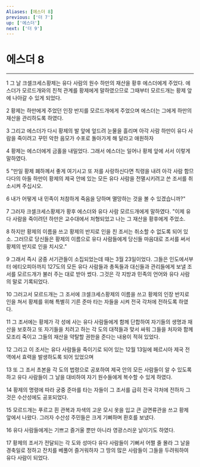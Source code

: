```yaml
---
Aliases: [에스더 8]
previous: ['더 7']
up: ['에스더']
next: ['더 9']
---
```

# 에스더 8

***


1 그 날 크셀크세스황제는 유다 사람의 원수 하만의 재산을 황후 에스더에게 주었다. 에스더가 모르드개와의 친척 관계를 황제에게 말하였으므로 그때부터 모르드개는 황제 앞에 나아갈 수 있게 되었다. 

2 황제는 하만에게 주었던 인장 반지를 모르드개에게 주었으며 에스더는 그에게 하만의 재산을 관리하도록 하였다. 

3 그리고 에스더가 다시 황제의 발 앞에 엎드려 눈물을 흘리며 아각 사람 하만이 유다 사람을 죽이려고 꾸민 악한 음모가 수포로 돌아가게 해 달라고 애원하자 

4 황제는 에스더에게 금홀을 내밀었다. 그래서 에스더는 일어나 황제 앞에 서서 이렇게 말하였다. 

5 "만일 황제 폐하께서 좋게 여기시고 또 저를 사랑하신다면 칙령을 내려 아각 사람 함므다다의 아들 하만이 황제의 제국 안에 있는 모든 유다 사람을 전멸시키려고 쓴 조서를 취소시켜 주십시오. 

6 내가 어떻게 내 민족이 처참하게 죽음을 당하며 멸망하는 것을 볼 수 있겠습니까?" 

7 그러자 크셀크세스황제가 황후 에스더와 유다 사람 모르드개에게 말하였다. "이제 유다 사람을 죽이려던 하만은 교수대에서 처형되었고 나는 그 재산을 황후에게 주었소. 

8 하지만 황제의 이름을 쓰고 황제의 반지로 인을 친 조서는 취소할 수 없도록 되어 있소. 그러므로 당신들은 황제의 이름으로 유다 사람들에게 당신들 마음대로 조서를 써서 황제의 반지로 인을 치시오." 

9 그래서 즉시 궁중 서기관들이 소집되었는데 때는 3월 23일이었다. 그들은 인도에서부터 에티오피아까지 127도의 모든 유다 사람들과 총독들과 대신들과 관리들에게 보낼 조서를 모르드개가 불러 주는 대로 받아 썼다. 그것은 각 지방과 민족의 언어와 유다 사람의 말로 기록되었다. 

10 그러고서 모르드개는 그 조서에 크셀크세스황제의 이름을 쓰고 황제의 인장 반지로 인을 쳐서 황제를 위해 특별히 기른 준마 타는 자들을 시켜 전국 각처에 전하도록 하였다. 

11 그 조서에는 황제가 각 성에 사는 유다 사람들에게 함께 단합하여 자기들의 생명과 재산을 보호하고 또 자기들을 치려고 하는 각 도의 대적들과 맞서 싸워 그들을 처자와 함께 모조리 죽이고 그들의 재산을 약탈할 권한을 준다는 내용이 적혀 있었다. 

12 그리고 이 조서는 유다 사람들을 죽이기로 되어 있는 12월 13일에 페르시아 제국 전역에서 효력을 발생하도록 되어 있었으며 

13 또 그 조서 초본을 각 도의 법령으로 공포하여 제국 안의 모든 사람들이 알 수 있도록 하고 유다 사람들이 그 날을 대비하여 자기 원수들에게 복수할 수 있게 하였다. 

14 황제의 명령에 따라 궁중 준마를 타는 자들이 그 조서를 급히 전국 각처에 전하자 그것은 수산성에도 공포되었다. 

15 모르드개는 푸르고 흰 관복과 자색의 고운 모시 옷을 입고 큰 금면류관을 쓰고 황제 앞에서 나왔다. 그러자 수산성 주민들은 크게 기뻐하며 환호를 보냈다. 

16 유다 사람들에게는 기쁘고 즐거울 뿐만 아니라 영광스러운 날이기도 하였다. 

17 황제의 조서가 전달되는 각 도와 성마다 유다 사람들이 기뻐서 어쩔 줄 몰라 그 날을 경축일로 정하고 잔치를 베풀어 즐거워하자 그 땅의 많은 사람들이 그들을 두려워하여 유다 사람이 되었다.
